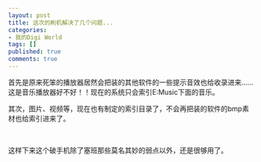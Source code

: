 ```yaml
---
layout: post
title: 这次的刷机解决了几个问题...
categories:
- 我的Digi World
tags: []
published: true
comments: true
---
```

<p><p>首先是原来死笨的播放器居然会把装的其他软件的一些提示音效也给收录进来……这是音乐播放器好不好！！现在的系统只会索引E:Music下面的音乐。</p><p>其次，图片、视频等，现在也有制定的索引目录了，不会再把装的软件的bmp素材也给索引进来了。</p><p> </p><p>这样下来这个破手机除了塞班那些莫名其妙的弱点以外，还是很够用了。</p></p>
